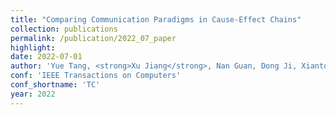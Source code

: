 ```yaml
---
title: "Comparing Communication Paradigms in Cause-Effect Chains"
collection: publications
permalink: /publication/2022_07_paper
highlight: 
date: 2022-07-01
author: 'Yue Tang, <strong>Xu Jiang</strong>, Nan Guan, Dong Ji, Xiantong Luo, Wang Yi'
conf: 'IEEE Transactions on Computers'
conf_shortname: 'TC'
year: 2022
---
```

